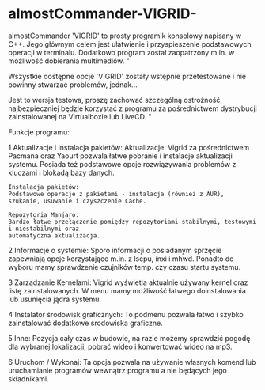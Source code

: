 # almostCommander-VIGRID-
almostCommander 'VIGRID' to prosty programik konsolowy napisany w C++.
Jego głównym celem jest ułatwienie i przyspieszenie podstawowych operacji w terminalu.
Dodatkowo program został zaopatrzony m.in. w możliwość dobierania multimediów. "

Wszystkie dostępne opcje 'VIGRID' zostały wstępnie przetestowane i nie powinny stwarzać problemów, jednak...

Jest to wersja testowa, proszę zachować szczególną ostrożność, najbezpieczniej będzie korzystać z programu 
za pośrednictwem dystrybucji zainstalowanej na Virtualboxie lub LiveCD. "

Funkcje programu:

1 Aktualizacje i instalacja pakietów:
	Aktualizacje:
	Vigrid za pośrednictwem Pacmana oraz Yaourt pozwala łatwe pobranie i instalacje aktualizacji systemu.
	Posiada też podstawowe opcje rozwiązywania problemów z kluczami i blokadą bazy danych.

	Instalacja pakietów:
	Podstawowe operacje z pakietami - instalacja (również z AUR), szukanie, usuwanie i czyszczenie Cache.

	Repozytoria Manjaro:
	Bardzo łatwe przełączenie pomiędzy repozytoriami stabilnymi, testowymi i niestabilnymi oraz
	automatyczna aktualizacja.

2 Informacje o systemie: 
	Sporo informacji o posiadanym sprzęcie zapewniają opcje korzystające m.in. z lscpu, inxi i mhwd.
	Ponadto do wyboru mamy sprawdzenie czujników temp. czy czasu startu systemu.

3 Zarządzanie Kernelami:
	Vigrid wyświetla aktualnie używany kernel oraz listę zainstalowanych. W menu mamy możliwość łatwego 
	doinstalowania lub usunięcia jądra systemu.

4 Instalator środowisk graficznych:
	To podmenu pozwala łatwo i szybko zainstalować dodatkowe środowiska graficzne.

5 Inne:
	Pozycja cały czas w budowie, na razie możemy sprawdzić pogodę  dla wybranej lokalizacji, pobrać
	wideo i konwertować wideo na mp3.

6 Uruchom / Wykonaj:
	Ta opcja pozwala na używanie własnych komend lub uruchamianie programów wewnątrz programu a nie 
	będących jego składnikami.
